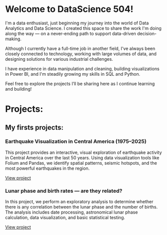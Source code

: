 # Welcome to DataScience 504!

I'm a data enthusiast, just beginning my journey into the world of Data Analytics and Data Science. I created this space to share the work I'm doing along the way — on a never-ending path to support data-driven decision-making.

Although I currently have a full-time job in another field, I've always been closely connected to technology, working with large volumes of data, and designing solutions for various industrial challenges.

I have experience in data manipulation and cleaning, building visualizations in Power BI, and I'm steadily growing my skills in SQL and Python.

Feel free to explore the projects I’ll be sharing here as I continue learning and building!

# Projects:

## My firsts projects:
### Earthquake Visualization in Central America (1975–2025)
This project provides an interactive, visual exploration of earthquake activity in Central America over the last 50 years. Using data visualization tools like Folium and Pandas, we identify spatial patterns, seismic hotspots, and the most powerful earthquakes in the region.

[View project](https://github.com/DataScience504/Earthquake-CentralAmerica)

### Lunar phase and birth rates — are they related?
In this project, we perform an exploratory analysis to determine whether there is any correlation between the lunar phase and the number of births.
The analysis includes date processing, astronomical lunar phase calculation, data visualization, and basic statistical testing.

[View project](https://github.com/DataScience504/moon-phase-birth-analysis)

